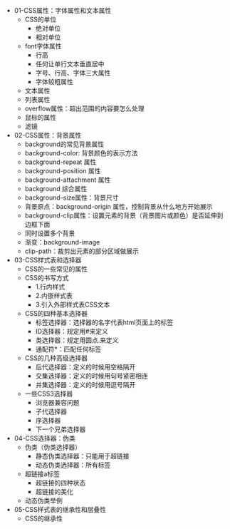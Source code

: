 - 01-CSS属性：字体属性和文本属性
  - CSS的单位
    - 绝对单位
    - 相对单位
  - font字体属性
    - 行高
    - 任何让单行文本垂直居中
    - 字号、行高、字体三大属性
    - 字体较粗属性
  - 文本属性
  - 列表属性
  - overflow属性：超出范围的内容要怎么处理
  - 鼠标的属性
  - 滤镜
- 02-CSS属性：背景属性
  - background的常见背景属性
  - background-color: 背景颜色的表示方法
  - background-repeat 属性
  - background-position 属性
  - background-attachment 属性
  - background 综合属性
  - background-size属性：背景尺寸
  - 背景原点：background-origin 属性，控制背景从什么地方开始展示
  - background-clip属性：设置元素的背景（背景图片或颜色）是否延伸到边框下面
  - 同时设置多个背景
  - 渐变：background-image
  - clip-path：裁剪出元素的部分区域做展示
- 03-CSS样式表和选择器
    - CSS的一些常见的属性
    - CSS的书写方式
        - 1.行内样式
        - 2.内嵌样式表
        - 3.引入外部样式表CSS文本
    - CSS的四种基本选择器
        - 标签选择器：选择器的名字代表html页面上的标签
        - ID选择器：规定用#来定义
        - 类选择器：规定用圆点.来定义
        - 通配符*：匹配任何标签
    - CSS的几种高级选择器
        - 后代选择器：定义的时候用空格隔开
        - 交集选择器：定义的时候用句号紧密相连
        - 并集选择器：定义的时候用逗号隔开
    - 一些CSS3选择器
        - 浏览器兼容问题
        - 子代选择器
        - 序选择器
        - 下一个兄弟选择器
- 04-CSS选择器：伪类
    - 伪类（伪类选择器）
        - 静态伪类选择器：只能用于超链接
        - 动态伪类选择器：所有标签
    - 超链接a标签
        - 超链接的四种状态
        - 超链接的美化
    - 动态伪类举例
- 05-CSS样式表的继承性和层叠性
    - CSS的继承性
